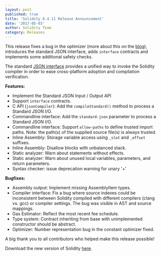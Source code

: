 ```yaml
---
layout: post
published: true
title: 'Solidity 0.4.11 Release Announcement'
date: '2017-05-03'
author: Solidity Team
category: Releases
---
```


This release fixes a bug in the optimizer (more about this on the [blog](https://blog.soliditylang.org/2017/05/03/solidity-optimizer-bug/)), introduces the standard JSON interface, adds ``interface`` contracts and implements some additional safety checks.

The standard [JSON interface](https://docs.soliditylang.org/en/develop/using-the-compiler.html#compiler-input-and-output-json-description) provides a unified way to invoke the Solidity compiler in order to ease cross-platform adoption and compilation verification.

**Features:**
 * Implement the Standard JSON Input / Output API
 * Support ``interface`` contracts.
 * C API (``jsonCompiler``): Add the ``compileStandard()`` method to process a Standard JSON I/O.
 * Commandline interface: Add the ``standard-json`` parameter to process a Standard JSON I/O.
 * Commandline interface: Support ``allow-paths`` to define trusted import paths. Note: the
   path(s) of the supplied source file(s) is always trusted.
 * Inline Assembly: Storage variable access using ``_slot`` and ``_offset`` suffixes.
 * Inline Assembly: Disallow blocks with unbalanced stack.
 * Static analyzer: Warn about statements without effects.
 * Static analyzer: Warn about unused local variables, parameters, and return parameters.
 * Syntax checker: issue deprecation warning for unary '+'

**Bugfixes:**
 * Assembly output: Implement missing AssemblyItem types.
 * Compiler interface: Fix a bug where source indexes could be inconsistent between Solidity compiled
   with different compilers (clang vs. gcc) or compiler settings. The bug was visible in AST
   and source mappings.
 * Gas Estimator: Reflect the most recent fee schedule.
 * Type system: Contract inheriting from base with unimplemented constructor should be abstract.
 * Optimizer: Number representation bug in the constant optimizer fixed.




A big thank you to all contributors who helped make this release possible!

Download the new version of Solidity [here](https://github.com/ethereum/solidity/releases/tag/v0.4.11).
  